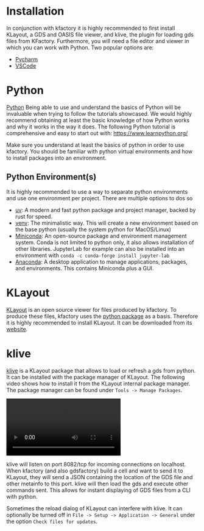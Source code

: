 # Installation

In conjunction with kfactory it is highly recommended to first install KLayout, a GDS and OASIS file viewer, and klive, the plugin for loading gds files from KFactory.
Furthermore, you will need a file editor and viewer in which you can work with Python. Two popular options are:

- [Pycharm](https://www.jetbrains.com/help/pycharm/quick-start-guide.html)
- [VSCode](https://code.visualstudio.com/docs/getstarted/getting-started)

# Python

[Python](https://python.org) Being able to use and understand the basics of Python will be invaluable when trying to follow the tutorials showcased. We would highly recommend obtaining at least the basic knowledge of how Python works and why it works in the way it does.
The following Python tutorial is comprehensive and easy to start out with: https://www.learnpython.org/

Make sure you understand at least the basics of python in order to use kfactory. You should be familiar with python virtual environments and how to install packages into an environment.

## Python Environment(s)

It is highly recommended to use a way to separate python environments and use one environment per project. There are multiple options to dos so

- [uv](https://docs.astral.sh/uv/): A modern and fast python package and project manager, backed by rust for speed.
- [venv](https://docs.python.org/3/library/venv.html): The minimalistic way. This will create a new environment based on the base python (usually the system python for MacOS/Linux)
- [Miniconda](https://docs.conda.io/en/latest/miniconda.html): An open-source package and environment management system. Conda is not limited to python only, it also allows installation of other libraries.
  JupyterLab for example can also be installed into an environment with `conda -c conda-forge install jupyter-lab`
- [Anaconda](https://www.anaconda.com): A desktop application to manage applications, packages, and environments. This contains Miniconda plus a GUI.

# KLayout

[KLayout](https://www.klayout.de/intro.html) is an open source viewer for files produced by kfactory. To produce these files, kfactory uses the [python package](https://pypi.org/project/klayout/) as a basis.
Therefore it is highly recommended to install KLayout. It can be downloaded from its [website](https://www.klayout.de/build.html).

# klive

[klive](https://github.com/gdsfactory/klive) is a KLayout package that allows to load or refresh a gds from python. It can be installed with the package manager of KLayout. The following video shows how to install it from the KLayout internal package manager. The package manager can be found under `Tools -> Manage Packages`.

![type:video](_static/klive.webm)

klive will listen on port 8082/tcp for incoming connections on localhost. When kfactory (and also gdsfactory) build a cell and want to send it to KLayout, they will send a JSON containing the location of the GDS file and other metainfo to this port. klive will then load the gds and execute other commands sent. This allows for instant displaying of GDS files from a CLI with python.

Sometimes the reload dialog of KLayout can interfere with klive. It can optionally be turned off in `File -> Setup -> Application -> General` under the option `Check files for updates`.
